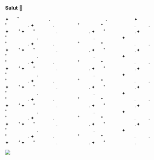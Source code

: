 ### Salut 👋
✦　　˚　　　　　　　.　　　　 　 　　　　　 　　.　　　　　　 ✦　　　　　˚　　　　　. ✦ 　　　　.   　 　　　˚　　　　　*　　 　　　　　.　　　.　　　　✦　　 ˚ ✦　　˚　　　　　.　　　　　 　　. ✦　　˚　　　　　　　.✦　　˚　　　　　　　.　　　　 　 　　　　　 　　.　　　　　　 ✦　　　　　˚　　　　　. ✦ 　　　　.   　 　　　˚　　　　　*　　 　　　　　.　　　.　　　　✦　　 ˚ ✦　　˚　　　　　.　　　　　 　　. ✦　　˚　　　　　　　.✦　　˚　　　　　　　.　　　　 　 　　　　　 　　.　　　　　　 ✦　　　　　˚　　　　　. ✦ 　　　　.   　 　　　˚　　　　　*　　 　　　　　.　　　.　　　　✦　　 ˚ ✦　　˚　　　　　.　　　　　 　　. ✦　　˚　　　　　　　.✦　　˚　　　　　　　.　　　　 　 　　　　　 　　.　　　　　　 ✦　　　　　˚　　　　　. ✦ 　　　　.   　 　　　˚　　　　　*　　 　　　　　.　　　.　　　　✦　　 ˚ ✦　　˚　　　　　.　　　　　 　　. ✦　　˚　　　　　　　.✦　　˚　　　　　　　.　　　　 　 　　　　　 　　.　　　　　　 ✦　　　　　˚　　　　　. ✦ 　　　　.   　 　　　˚　　　　　*　　 　　　　　.　　　.　　　　✦　　 ˚ ✦　　˚　　　　　.　　　　　 　　. ✦　　˚　　　　　　　.✦　　˚　　　　　　　.　　　　 　 　　　　　 　　.　　　　　　 ✦　　　　　˚　　　　　. ✦ 　　　　.   　 　　　˚　　　　　*　　 　　　　　.　　　.　　　　✦　　 ˚ ✦　　˚　　　　　.　　　　　 　　. ✦　　˚　　　　　　　.✦　　˚　　　　　　　.　　　　 　 　　　　　 　　.　　　　　　 ✦　　　　　˚　　　　　. ✦ 　　　　.   　 　　　˚　　　　　*　　 　　　　　.　　　.　　　　✦　　 ˚ ✦　　˚　　　　　.　　　　　 　　. ✦　　˚　　　　　　　.

<!--
**Walkoud/Walkoud** is a ✨ _special_ ✨ repository because its `README.md` (this file) appears on your GitHub profile.

Here are some ideas to get you started:

- 🔭 I’m currently working on ...
- 🌱 I’m currently learning ...
- 👯 I’m looking to collaborate on ...
- 🤔 I’m looking for help with ...
- 💬 Ask me about ...
- 📫 How to reach me: ...
- 😄 Pronouns: ...
- ⚡ Fun fact: ...
-->


![](https://komarev.com/ghpvc/?username=your-github-username&color=dc143c)
